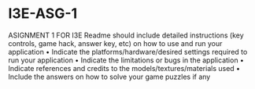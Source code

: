 # I3E-ASG-1
ASIGNMENT 1 FOR I3E
Readme should include detailed instructions (key controls, game hack, answer
key, etc) on how to use and run your application
• Indicate the platforms/hardware/desired settings required to run your
application
• Indicate the limitations or bugs in the application
• Indicate references and credits to the models/textures/materials used
• Include the answers on how to solve your game puzzles if any
